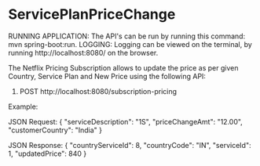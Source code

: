 # ServicePlanPriceChange

RUNNING APPLICATION: The API's can be run by running this command: mvn spring-boot:run.
LOGGING: Logging can be viewed on the terminal, by running http://localhost:8080/ on the browser.

The Netflix Pricing Subscription allows to update the price as per given Country, Service Plan and New Price using the following API:

1. POST http://localhost:8080/subscription-pricing

Example:

JSON Request:
	{
            "serviceDescription": "1S",
            "priceChangeAmt": "12.00",
            "customerCountry": "India"
	}

JSON Response:
	{
    "countryServiceId": 8,
    "countryCode": "IN",
    "serviceId": 1,
    "updatedPrice": 840
	}	

	
